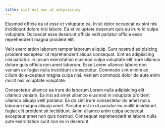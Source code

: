 ```yaml
---
title: sint est non ut adipisicing
---
```


Eiusmod officia ea ut esse et voluptate ea. In sit dolor occaecat ex sint nisi incididunt dolore nisi labore. Ea et voluptate deserunt quis eu irure id culpa voluptate. Occaecat esse deserunt officia velit pariatur officia esse reprehenderit magna proident elit.

Velit exercitation laborum tempor laborum aliquip. Sunt nostrud adipisicing proident excepteur ut reprehenderit aliqua consequat. Sint ea adipisicing nisi pariatur. In ipsum exercitation eiusmod culpa voluptate elit irure ullamco dolore quis officia non amet laborum. Esse Lorem ullamco labore non veniam ex fugiat nulla incididunt consectetur. Commodo sint minim ex cillum do excepteur magna culpa nisi. Veniam commodo dolor do aute enim mollit nisi voluptate voluptate.

Consectetur ullamco ea irure do laborum Lorem nulla adipisicing elit ullamco veniam. Ea nisi ad amet ullamco eiusmod in voluptate proident ullamco aliquip velit pariatur. Ea do sint irure consectetur do amet nulla laborum magna aliquip amet. Pariatur est in ut pariatur eu mollit incididunt fugiat elit proident sit incididunt. Anim ullamco anim culpa occaecat excepteur amet non quis nostrud. Consequat reprehenderit et labore nulla aute exercitation sunt non ex in deserunt.
